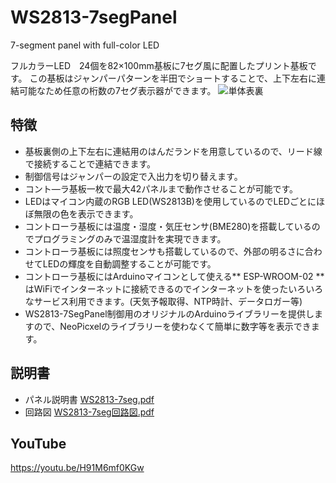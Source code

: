 # WS2813-7segPanel
7-segment panel with full-color LED

フルカラーLED　24個を82×100mm基板に7セグ風に配置したプリント基板です。
この基板はジャンパーパターンを半田でショートすることで、上下左右に連結可能なため任意の桁数の7セグ表示器ができます。
![単体表裏](https://user-images.githubusercontent.com/16524415/115102403-87a2eb00-9f85-11eb-8bcc-5f188822a48b.png)
## 特徴
- 基板裏側の上下左右に連結用のはんだランドを用意しているので、リード線で接続することで連結できます。
- 制御信号はジャンパーの設定で入出力を切り替えます。
- コント―ラ基板一枚で最大42パネルまで動作させることが可能です。
- LEDはマイコン内蔵のRGB LED(WS2813B)を使用しているのでLEDごとにほぼ無限の色を表示できます。
- コントローラ基板には温度・湿度・気圧センサ(BME280)を搭載しているのでプログラミングのみで温湿度計を実現できます。
- コントローラ基板には照度センサも搭載しているので、外部の明るさに合わせてLEDの輝度を自動調整することが可能です。
- コントローラ基板にはArduinoマイコンとして使える** ESP-WROOM-02 ** はWiFiでインターネットに接続できるのでインターネットを使ったいろいろなサービス利用できます。(天気予報取得、NTP時計、データロガー等)
- WS2813-7SegPanel制御用のオリジナルのArduinoライブラリーを提供しますので、NeoPicxelのライブラリーを使わなくて簡単に数字等を表示できます。
## 説明書
* パネル説明書 [WS2813-7seg.pdf](https://github.com/VEC01773/WS2813-7segPanel/files/6328879/WS2813-7seg.pdf)
* 回路図 [WS2813-7seg回路図.pdf](https://github.com/VEC01773/WS2813-7segPanel/files/6328812/WS2813-7seg.pdf)
## YouTube
https://youtu.be/H91M6mf0KGw

